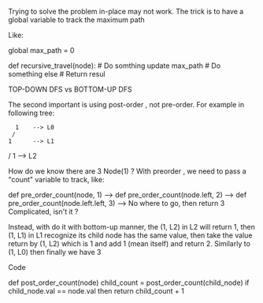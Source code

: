 Trying to solve the problem in-place may not work. The trick is to have a global variable to track the maximum path

Like:

global max_path = 0

def recursive_travel(node):
    # Do somthing
    update max_path
    # Do something else
    # Return resul
  

TOP-DOWN DFS vs BOTTOM-UP DFS

The second important is using post-order , not pre-order. For example in following tree:

      1    --> L0
     /
    1      --> L1
   /
  1        --> L2


How do we know there are 3 Node(1) ? With preorder , we need to pass a "count" variable to track, like:
  
def pre_order_count(node, 1)
--> def pre_order_count(node.left, 2)
    --> def pre_order_count(node.left.left, 3)
        --> No where to go, then return 3
Complicated, isn't it ?

Instead, with do it with bottom-up manner, the (1, L2) in L2 will return 1, then (1, L1) in L1 recognize its child node has the same value, then take the value return by (1, L2) which is 1 and add 1 (mean itself) and return 2. Similarly to (1, L0) then finally we have 3

Code

def post_order_count(node)
    child_count = post_order_count(child_node)
    if child_node.val == node.val then return child_count + 1
